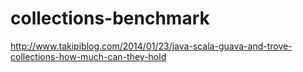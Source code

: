 collections-benchmark
=====================

http://www.takipiblog.com/2014/01/23/java-scala-guava-and-trove-collections-how-much-can-they-hold
